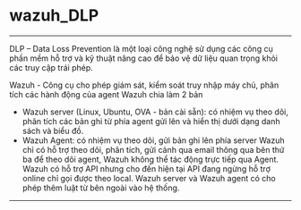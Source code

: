 # wazuh_DLP
----------------------------------------
DLP – Data Loss Prevention là một loại công nghệ sử dụng các công cụ phần mềm hỗ trợ và kỹ thuật nâng cao để bảo vệ dữ liệu quan trọng khỏi các truy cập trái phép. 

Wazuh - Công cụ cho phép giám sát, kiểm soát truy nhập máy chủ, phân tích các hành động của agent
Wazuh chia làm 2 bản
 - Wazuh server (Linux, Ubuntu, OVA - bản cài sẵn): có nhiệm vụ theo dõi, phân tích các bản ghi từ phía agent gửi lên và hiển thị dưới dạng danh sách và biểu đồ.
 - Wazuh Agent:  có nhiệm vụ theo dõi, gửi bản ghi lên phía server
Wazuh chỉ có hỗ trợ theo dõi, phân tích, gửi cảnh qua email thông qua bên thứ ba để theo dõi agent, Wazuh không thể tác động trực tiếp qua Agent.
Wazuh có hỗ trợ API nhưng cho đến hiện tại API đang ngừng hỗ trợ online chỉ gọi được theo local.
Wazuh server và Wazuh agent có cho phép thêm luật từ bên ngoài vào hệ thống.
----------------------------------------
